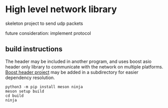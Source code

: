 High level network library
===

skeleton project to send udp packets 

future consideration: implement protocol

build instructions
---

The header may be included in another program, and uses boost asio header only library to communicate with the network on multiple platforms. [Boost header project](https://github.com/jvishnefske/boost-headers) may be added in a subdirectory for easier dependency resolution.

    python3 -m pip install meson ninja
    meson setup build
    cd build
    ninja